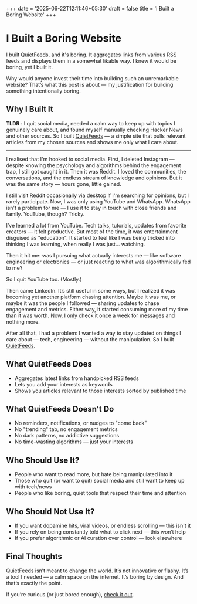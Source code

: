 +++
date = '2025-06-22T12:11:46+05:30'
draft = false
title = 'I Built a Boring Website'
+++

# I Built a Boring Website

I built [QuietFeeds](https://quietfeeds.com/), and it's boring. It aggregates links from various RSS feeds and displays them in a somewhat likable way. I knew it would be boring, yet I built it.

Why would anyone invest their time into building such an unremarkable website? That’s what this post is about — my justification for building something intentionally boring.


## Why I Built It

**TLDR** : I quit social media, needed a calm way to keep up with topics I genuinely care about, and found myself manually checking Hacker News and other sources. So I built [QuietFeeds](https://quietfeeds.com/) — a simple site that pulls relevant articles from my chosen sources and shows me only what I care about.


---

I realised that I'm hooked to social media. First, I deleted Instagram — despite knowing the psychology and algorithms behind the engagement trap, I still got caught in it. Then it was Reddit. I loved the communities, the conversations, and the endless stream of knowledge and opinions. But it was the same story — hours gone, little gained.

I still visit Reddit occasionally via desktop if I'm searching for opinions, but I rarely participate. Now, I was only using YouTube and WhatsApp. WhatsApp isn't a problem for me — I use it to stay in touch with close friends and family. YouTube, though? Tricky.

I’ve learned a lot from YouTube. Tech talks, tutorials, updates from favorite creators — it felt productive. But most of the time, it was entertainment disguised as "education". It started to feel like I was being tricked into thinking I was learning, when really I was just... watching.

Then it hit me: was I pursuing what actually interests me — like software engineering or electronics — or just reacting to what was algorithmically fed to me?

So I quit YouTube too. (Mostly.)

Then came LinkedIn. It’s still useful in some ways, but I realized it was becoming yet another platform chasing attention. Maybe it was me, or maybe it was the people I followed — sharing updates to chase engagement and metrics. Either way, it started consuming more of my time than it was worth. Now, I only check it once a week for messages and nothing more.

After all that, I had a problem: I wanted a way to stay updated on things I care about — tech, engineering — without the manipulation. So I built [QuietFeeds](https://quietfeeds.com/).

## What QuietFeeds Does

- Aggregates latest links from handpicked RSS feeds
- Lets you add your interests as keywords
- Shows you articles relevant to those interests sorted by published time

## What QuietFeeds Doesn’t Do

- No reminders, notifications, or nudges to "come back"
- No "trending" tab, no engagement metrics
- No dark patterns, no addictive suggestions
- No time-wasting algorithms — just your interests

## Who Should Use It?

- People who want to read more, but hate being manipulated into it
- Those who quit (or want to quit) social media and still want to keep up with tech/news
- People who like boring, quiet tools that respect their time and attention

## Who Should Not Use It?

- If you want dopamine hits, viral videos, or endless scrolling — this isn't it
- If you rely on being constantly told what to click next — this won’t help
- If you prefer algorithmic or AI curation over control — look elsewhere

## Final Thoughts

QuietFeeds isn’t meant to change the world. It’s not innovative or flashy. It’s a tool I needed — a calm space on the internet. It’s boring by design. And that’s exactly the point.

If you’re curious (or just bored enough), [check it out](https://quietfeeds.com/).
